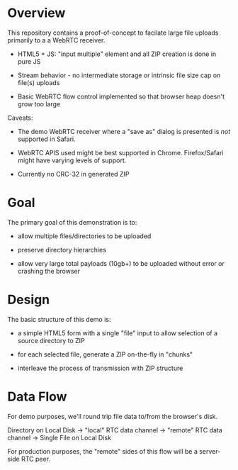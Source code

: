 # Overview

This repository contains a proof-of-concept to facilate large file uploads primarily to a a WebRTC receiver.

* HTML5 + JS: "input multiple" element and all ZIP creation is done in pure JS

* Stream behavior - no intermediate storage or intrinsic file size cap on file(s) uploads

* Basic WebRTC flow control implemented so that browser heap doesn't grow too large 

Caveats:

* The demo WebRTC receiver where a "save as" dialog is presented is _not_ supported in Safari.

* WebRTC APIS used might be best supported in Chrome.  Firefox/Safari might have varying levels of support.

* Currently no CRC-32 in generated ZIP

# Goal

The primary goal of this demonstration is to:

* allow multiple files/directories to be uploaded

* preserve directory hierarchies

* allow very large total payloads (10gb+) to be uploaded without error or crashing the browser


# Design

The basic structure of this demo is:

* a simple HTML5 form with a single "file" input to allow selection of a source directory to ZIP

* for each selected file, generate a ZIP on-the-fly in "chunks"

* interleave the process of transmission with ZIP structure


# Data Flow

For demo purposes, we'll round trip file data to/from the browser's disk.

Directory on Local Disk -> "local" RTC data channel -> "remote" RTC data channel -> Single File on Local Disk

For production purposes, the "remote" sides of this flow will be a server-side RTC peer.
